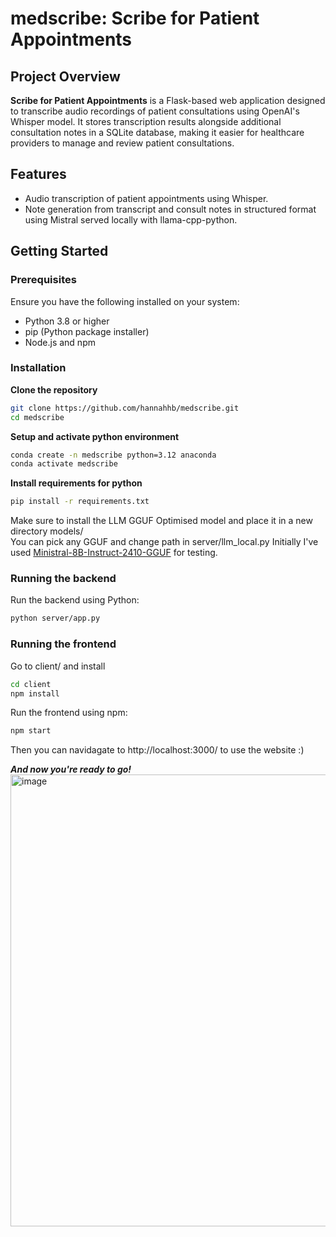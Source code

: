 # medscribe: Scribe for Patient Appointments

## Project Overview
**Scribe for Patient Appointments** is a Flask-based web application designed to transcribe audio recordings of patient consultations using OpenAI's Whisper model. It stores transcription results alongside additional consultation notes in a SQLite database, making it easier for healthcare providers to manage and review patient consultations.

## Features
- Audio transcription of patient appointments using Whisper.
- Note generation from transcript and consult notes in structured format using Mistral served locally with llama-cpp-python.

## Getting Started

### Prerequisites
Ensure you have the following installed on your system:
- Python 3.8 or higher
- pip (Python package installer)
- Node.js and npm 

### Installation

**Clone the repository**
   ```bash
   git clone https://github.com/hannahhb/medscribe.git
   cd medscribe
   ```
**Setup and activate python environment**
 ```bash
 conda create -n medscribe python=3.12 anaconda
 conda activate medscribe 
```
**Install requirements for python**
```bash
pip install -r requirements.txt
```
Make sure to install the LLM GGUF Optimised model and place it in a new directory models/ \
You can pick any GGUF and change path in server/llm_local.py
Initially I've used [Ministral-8B-Instruct-2410-GGUF](https://huggingface.co/bartowski/Ministral-8B-Instruct-2410-GGUF) for testing.

### Running the backend

Run the backend using Python:
```bash
python server/app.py
```

### Running the frontend
Go to client/ and install 
```bash
cd client
npm install
```

Run the frontend using npm:
```bash
npm start
```
Then you can navidagate to http://localhost:3000/ to use the website :)

***And now you're ready to go!*** \
<img width="723" alt="image" src="https://github.com/user-attachments/assets/4e37503d-2212-4bc7-8169-37fc92d89ecb" />





